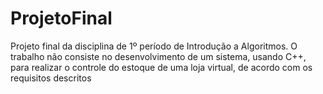 # ProjetoFinal

Projeto final da disciplina de 1º período de Introdução a Algoritmos. O trabalho não consiste no desenvolvimento de um sistema, usando C++, para realizar o controle do estoque de uma loja virtual, de acordo com os requisitos descritos
